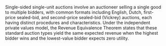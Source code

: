 Single-sided single-unit auctions involve an auctioneer selling a single good to multiple bidders, with common formats including English, Dutch, first-price sealed-bid, and second-price sealed-bid (Vickrey) auctions, each having distinct procedures and characteristics. Under the independent private values model, the Revenue Equivalence Theorem states that these standard auction types yield the same expected revenue when the highest bidder wins and the lowest-value bidder expects zero utility.
